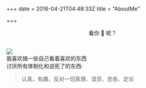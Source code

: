 +++
date = 2016-04-21T04:48:33Z
title = "AboutMe"

+++
<center>看你 🐎 呢？</center><br>

  
![](assets/v1577542510/upload_path_f_to_cloudinary/kannima_ylwehy.jpg)  
我喜欢搞一些自己看着喜欢的东西  
讨厌所有体制化和说死了的东西:

> 认真，有趣，反对一切真理、湿货、忠告、定论